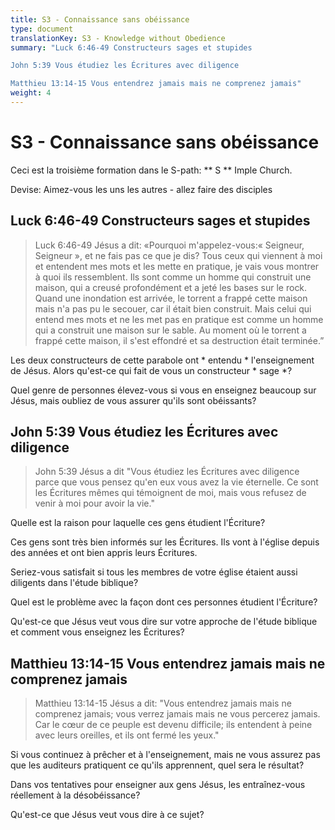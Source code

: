 ```yaml
---
title: S3 - Connaissance sans obéissance
type: document
translationKey: S3 - Knowledge without Obedience
summary: "Luck 6:46-49 Constructeurs sages et stupides	

John 5:39 Vous étudiez les Écritures avec diligence	

Matthieu 13:14-15 Vous entendrez jamais mais ne comprenez jamais"
weight: 4
---
```

# S3 - Connaissance sans obéissance

Ceci est la troisième formation dans le S-path: ** S ** Imple Church.

Devise: Aimez-vous les uns les autres - allez faire des disciples

## Luck 6:46-49 Constructeurs sages et stupides

>   Luck 6:46-49 Jésus a dit: «Pourquoi m'appelez-vous:« Seigneur, Seigneur », et ne fais pas ce que je dis? Tous ceux qui viennent à moi et entendent mes mots et les mette en pratique, je vais vous montrer à quoi ils ressemblent. Ils sont comme un homme qui construit une maison, qui a creusé profondément et a jeté les bases sur le rock. Quand une inondation est arrivée, le torrent a frappé cette maison mais n'a pas pu le secouer, car il était bien construit. Mais celui qui entend mes mots et ne les met pas en pratique est comme un homme qui a construit une maison sur le sable. Au moment où le torrent a frappé cette maison, il s'est effondré et sa destruction était terminée.”

Les deux constructeurs de cette parabole ont * entendu * l'enseignement de Jésus. Alors qu'est-ce qui fait de vous un constructeur * sage *?

Quel genre de personnes élevez-vous si vous en enseignez beaucoup sur Jésus, mais oubliez de vous assurer qu'ils sont obéissants?

## John 5:39 Vous étudiez les Écritures avec diligence

>   John 5:39 Jésus a dit "Vous étudiez les Écritures avec diligence parce que vous pensez qu'en eux vous avez la vie éternelle. Ce sont les Écritures mêmes qui témoignent de moi, mais vous refusez de venir à moi pour avoir la vie."

Quelle est la raison pour laquelle ces gens étudient l'Écriture?

Ces gens sont très bien informés sur les Écritures. Ils vont à l'église depuis des années et ont bien appris leurs Écritures.

Seriez-vous satisfait si tous les membres de votre église étaient aussi diligents dans l'étude biblique?

Quel est le problème avec la façon dont ces personnes étudient l'Écriture?

Qu'est-ce que Jésus veut vous dire sur votre approche de l'étude biblique et comment vous enseignez les Écritures?

## Matthieu 13:14-15 Vous entendrez jamais mais ne comprenez jamais

>   Matthieu 13:14-15 Jésus a dit: "Vous entendrez jamais mais ne comprenez jamais; vous verrez jamais mais ne vous percerez jamais. Car le cœur de ce peuple est devenu difficile; ils entendent à peine avec leurs oreilles, et ils ont fermé les yeux."

Si vous continuez à prêcher et à l'enseignement, mais ne vous assurez pas que les auditeurs pratiquent ce qu'ils apprennent, quel sera le résultat?

Dans vos tentatives pour enseigner aux gens Jésus, les entraînez-vous réellement à la désobéissance?

Qu'est-ce que Jésus veut vous dire à ce sujet?

